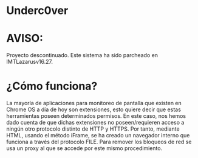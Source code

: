 # Underc0ver

# AVISO:
Proyecto descontinuado. 
Este sistema ha sido parcheado en IMTLazarusv16.27.

# ¿Cómo funciona?

La mayoría de aplicaciones para monitoreo de pantalla que existen en Chrome OS a día de hoy son extensiones, esto quiere decir que estas herramientas poseen determinados permisos.
En este caso, nos hemos dado cuenta de que dichas extensiones no poseen/requieren acceso a ningún otro protocolo distinto de HTTP y HTTPS.
Por tanto, mediante HTML, usando el método iFrame, se ha creado un navegador interno que funciona a través del protocolo FILE. 
Para remover los bloqueos de red se usa un proxy al que se accede por este mismo procedimiento.
